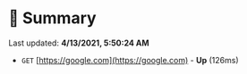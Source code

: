 # 📖 Summary
Last updated: **4/13/2021, 5:50:24 AM**

- `GET` [https://google.com](https://google.com) - **Up** (126ms)
